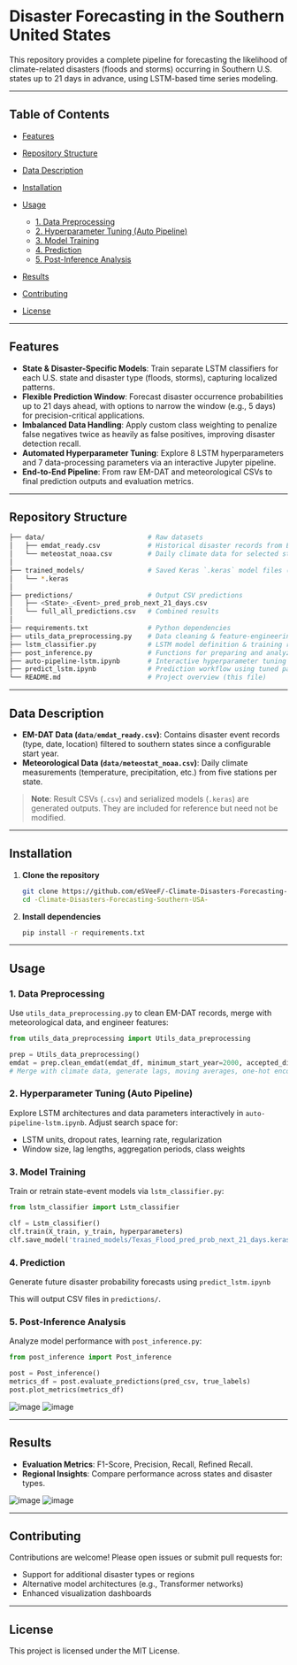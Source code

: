 # Disaster Forecasting in the Southern United States

This repository provides a complete pipeline for forecasting the likelihood of climate-related disasters (floods and storms) occurring in Southern U.S. states up to 21 days in advance, using LSTM-based time series modeling.

---

## Table of Contents

* [Features](#features)
* [Repository Structure](#repository-structure)
* [Data Description](#data-description)
* [Installation](#installation)
* [Usage](#usage)

  * [1. Data Preprocessing](#1-data-preprocessing)
  * [2. Hyperparameter Tuning (Auto Pipeline)](#2-hyperparameter-tuning-auto-pipeline)
  * [3. Model Training](#3-model-training)
  * [4. Prediction](#4-prediction)
  * [5. Post-Inference Analysis](#5-post-inference-analysis)
* [Results](#results)
* [Contributing](#contributing)
* [License](#license)

---

## Features

* **State & Disaster-Specific Models**: Train separate LSTM classifiers for each U.S. state and disaster type (floods, storms), capturing localized patterns.
* **Flexible Prediction Window**: Forecast disaster occurrence probabilities up to 21 days ahead, with options to narrow the window (e.g., 5 days) for precision-critical applications.
* **Imbalanced Data Handling**: Apply custom class weighting to penalize false negatives twice as heavily as false positives, improving disaster detection recall.
* **Automated Hyperparameter Tuning**: Explore 8 LSTM hyperparameters and 7 data-processing parameters via an interactive Jupyter pipeline.
* **End-to-End Pipeline**: From raw EM-DAT and meteorological CSVs to final prediction outputs and evaluation metrics.

---

## Repository Structure

```bash
├── data/                          # Raw datasets
│   ├── emdat_ready.csv            # Historical disaster records from EM-DAT
│   └── meteostat_noaa.csv         # Daily climate data for selected stations
│
├── trained_models/                # Saved Keras `.keras` model files (per state & disaster)
│   └── *.keras
│
├── predictions/                   # Output CSV predictions
│   ├── <State>_<Event>_pred_prob_next_21_days.csv
│   └── full_all_predictions.csv   # Combined results
│
├── requirements.txt               # Python dependencies
├── utils_data_preprocessing.py    # Data cleaning & feature-engineering utilities
├── lstm_classifier.py             # LSTM model definition & training routines
├── post_inference.py              # Functions for preparing and analyzing inference data
├── auto-pipeline-lstm.ipynb       # Interactive hyperparameter tuning & model pipeline
├── predict_lstm.ipynb             # Prediction workflow using tuned parameters
└── README.md                      # Project overview (this file)
```

---

## Data Description

* **EM-DAT Data (`data/emdat_ready.csv`)**: Contains disaster event records (type, date, location) filtered to southern states since a configurable start year.
* **Meteorological Data (`data/meteostat_noaa.csv`)**: Daily climate measurements (temperature, precipitation, etc.) from five stations per state.

> **Note**: Result CSVs (`.csv`) and serialized models (`.keras`) are generated outputs. They are included for reference but need not be modified.

---

## Installation

1. **Clone the repository**

   ```bash
   git clone https://github.com/eSVeeF/-Climate-Disasters-Forecasting-Southern-USA-.git
   cd -Climate-Disasters-Forecasting-Southern-USA-
   ```

2. **Install dependencies**

   ```bash
   pip install -r requirements.txt
   ```

---

## Usage

### 1. Data Preprocessing

Use `utils_data_preprocessing.py` to clean EM-DAT records, merge with meteorological data, and engineer features:

```python
from utils_data_preprocessing import Utils_data_preprocessing

prep = Utils_data_preprocessing()
emdat = prep.clean_emdat(emdat_df, minimum_start_year=2000, accepted_disasters_types=['Storm', 'Flood'])
# Merge with climate data, generate lags, moving averages, one-hot encoding, etc.
```

### 2. Hyperparameter Tuning (Auto Pipeline)

Explore LSTM architectures and data parameters interactively in `auto-pipeline-lstm.ipynb`. Adjust search space for:

* LSTM units, dropout rates, learning rate, regularization
* Window size, lag lengths, aggregation periods, class weights

### 3. Model Training

Train or retrain state-event models via `lstm_classifier.py`:

```python
from lstm_classifier import Lstm_classifier

clf = Lstm_classifier()
clf.train(X_train, y_train, hyperparameters)
clf.save_model('trained_models/Texas_Flood_pred_prob_next_21_days.keras')
```

### 4. Prediction

Generate future disaster probability forecasts using `predict_lstm.ipynb`

This will output CSV files in `predictions/`.

### 5. Post-Inference Analysis

Analyze model performance with `post_inference.py`:

```python
from post_inference import Post_inference

post = Post_inference()
metrics_df = post.evaluate_predictions(pred_csv, true_labels)
post.plot_metrics(metrics_df)
```
![image](https://github.com/user-attachments/assets/07433f9a-dbf5-48ca-8e8d-a9acfb41ae1b)
![image](https://github.com/user-attachments/assets/f16154f3-854b-4d6e-a4d9-afdd6dbdb48e)

---

## Results

* **Evaluation Metrics**: F1-Score, Precision, Recall, Refined Recall.
* **Regional Insights**: Compare performance across states and disaster types.

![image](https://github.com/user-attachments/assets/ca848384-88a4-40e4-8050-2b7302189bb1)
![image](https://github.com/user-attachments/assets/9ada4d18-fed4-4d54-b790-3ecf57d9c573)


---

## Contributing

Contributions are welcome! Please open issues or submit pull requests for:

* Support for additional disaster types or regions
* Alternative model architectures (e.g., Transformer networks)
* Enhanced visualization dashboards

---

## License

This project is licensed under the MIT License.
